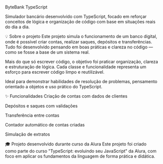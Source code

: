 ByteBank TypeScript

Simulador bancário desenvolvido com TypeScript, focado em reforçar conceitos de lógica e organização de código com base em situações reais do dia a dia.

💡 Sobre o projeto
Este projeto simula o funcionamento de um banco digital, onde é possível criar contas, realizar saques, depósitos e transferências. Tudo foi desenvolvido pensando em boas práticas e clareza no código — como se fosse a base de um sistema real.

Mais do que só escrever código, o objetivo foi praticar organização, clareza e estruturação de lógica. Cada classe e funcionalidade representa um esforço para escrever código limpo e reutilizável.

Ideal para demonstrar habilidades de resolução de problemas, pensamento orientado a objetos e uso prático do TypeScript.

✨ Funcionalidades
Criação de contas com dados de clientes

Depósitos e saques com validações

Transferência entre contas

Contador automático de contas criadas

Simulação de extratos

🎓 Projeto desenvolvido durante curso da Alura
Este projeto foi criado como parte do curso "TypeScript: evoluindo seu JavaScript" da Alura, com foco em aplicar os fundamentos da linguagem de forma prática e didática.
